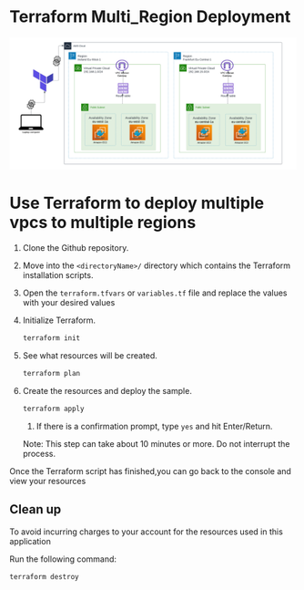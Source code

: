 <!-- @format -->

# Terraform Multi_Region Deployment

![alt](image/tf_mlr_mlaz.png)

# Use Terraform to deploy multiple vpcs to multiple regions

1. Clone the Github repository.

1. Move into the `<directoryName>/` directory which contains the Terraform installation scripts.

1. Open the `terraform.tfvars` or `variables.tf` file and replace the values with your desired values

1. Initialize Terraform.

   ```bash
   terraform init
   ```

1. See what resources will be created.

   ```bash
   terraform plan
   ```

1. Create the resources and deploy the sample.

   ```bash
   terraform apply
   ```

   1. If there is a confirmation prompt, type `yes` and hit Enter/Return.

   Note: This step can take about 10 minutes or more. Do not interrupt the process.

Once the Terraform script has finished,you can go back to the console and view your resources

## Clean up

To avoid incurring charges to your account for the resources used in this application

Run the following command:

```sh
terraform destroy
```

